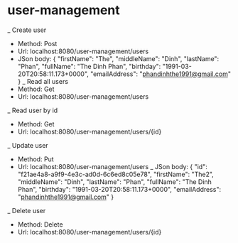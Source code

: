 # user-management
_ Create user
  + Method: Post
  + Url: localhost:8080/user-management/users
  + JSon body:
        {
              "firstName": "The",
              "middleName": "Dinh",
              "lastName": "Phan",
              "fullName": "The Dinh Phan",
              "birthday": "1991-03-20T20:58:11.173+0000",
              "emailAddress": "phandinhthe1991@gmail.com"
         }
_ Read all users
  + Method: Get
  + Url: localhost:8080/user-management/users

_ Read user by id
  + Method: Get
  + Url: localhost:8080/user-management/users/{id}
  
_ Update user
  + Method: Put
  + Url: localhost:8080/user-management/users
  _ JSon body:
        {
              "id": "f21ae4a8-a9f9-4e3c-ad0d-6c6ed8c05e78",
              "firstName": "The2",
              "middleName": "Dinh",
              "lastName": "Phan",
              "fullName": "The Dinh Phan",
              "birthday": "1991-03-20T20:58:11.173+0000",
              "emailAddress": "phandinhthe1991@gmail.com"
        }

_ Delete user
  + Method: Delete
  + Url: localhost:8080/user-management/users/{id}
